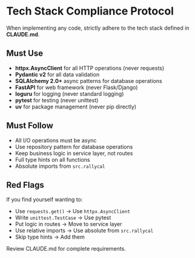 # Tech Stack Compliance Protocol

When implementing any code, strictly adhere to the tech stack defined in **CLAUDE.md**.

## Must Use

- **httpx.AsyncClient** for all HTTP operations (never requests)
- **Pydantic v2** for all data validation
- **SQLAlchemy 2.0+** async patterns for database operations
- **FastAPI** for web framework (never Flask/Django)
- **loguru** for logging (never standard logging)
- **pytest** for testing (never unittest)
- **uv** for package management (never pip directly)

## Must Follow

- All I/O operations must be async
- Use repository pattern for database operations
- Keep business logic in service layer, not routes
- Full type hints on all functions
- Absolute imports from `src.rallycal`

## Red Flags

If you find yourself wanting to:
- Use `requests.get()` → Use `httpx.AsyncClient`
- Write `unittest.TestCase` → Use pytest
- Put logic in routes → Move to service layer
- Use relative imports → Use absolute from `src.rallycal`
- Skip type hints → Add them

Review CLAUDE.md for complete requirements.